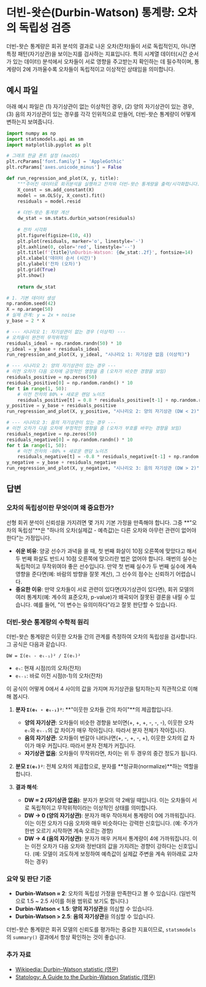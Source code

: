 # 더빈-왓슨(Durbin-Watson) 통계량: 오차의 독립성 검증

더빈-왓슨 통계량은 회귀 분석의 결과로 나온 오차(잔차)들이 서로 독립적인지, 아니면 특정 패턴(자기상관)을 보이는지를 검사하는 지표입니다. 특히 시계열 데이터(시간 순서가 있는 데이터) 분석에서 오차들이 서로 영향을 주고받는지 확인하는 데 필수적이며, 통계량이 2에 가까울수록 오차들이 독립적이고 이상적인 상태임을 의미합니다.

## 예시 파일

아래 예시 파일은 (1) 자기상관이 없는 이상적인 경우, (2) 양의 자기상관이 있는 경우, (3) 음의 자기상관이 있는 경우를 각각 인위적으로 만들어, 더빈-왓슨 통계량이 어떻게 변하는지 보여줍니다.

```python
import numpy as np
import statsmodels.api as sm
import matplotlib.pyplot as plt

# 그래프 한글 폰트 설정 (macOS)
plt.rcParams['font.family'] = 'AppleGothic'
plt.rcParams['axes.unicode_minus'] = False

def run_regression_and_plot(X, y, title):
    """주어진 데이터로 회귀분석을 실행하고 잔차와 더빈-왓슨 통계량을 출력/시각화합니다."""
    X_const = sm.add_constant(X)
    model = sm.OLS(y, X_const).fit()
    residuals = model.resid
    
    # 더빈-왓슨 통계량 계산
    dw_stat = sm.stats.durbin_watson(residuals)
    
    # 잔차 시각화
    plt.figure(figsize=(10, 4))
    plt.plot(residuals, marker='o', linestyle='-')
    plt.axhline(0, color='red', linestyle='--')
    plt.title(f'{title}\nDurbin-Watson: {dw_stat:.2f}', fontsize=14)
    plt.xlabel('데이터 순서 (시간)')
    plt.ylabel('잔차 (오차)')
    plt.grid(True)
    plt.show()
    
    return dw_stat

# 1. 기본 데이터 생성
np.random.seed(42)
X = np.arange(50)
# 실제 관계: y = 2x + noise
y_base = 2 * X

# --- 시나리오 1: 자기상관이 없는 경우 (이상적) ---
# 오차들이 완전히 무작위적임
residuals_ideal = np.random.randn(50) * 10
y_ideal = y_base + residuals_ideal
run_regression_and_plot(X, y_ideal, "시나리오 1: 자기상관 없음 (이상적)")

# --- 시나리오 2: 양의 자기상관이 있는 경우 ---
# 이전 오차가 다음 오차에 긍정적인 영향을 줌 (오차가 비슷한 경향을 보임)
residuals_positive = np.zeros(50)
residuals_positive[0] = np.random.randn() * 10
for t in range(1, 50):
    # 이전 잔차의 80% + 새로운 랜덤 노이즈
    residuals_positive[t] = 0.8 * residuals_positive[t-1] + np.random.randn() * 5
y_positive = y_base + residuals_positive
run_regression_and_plot(X, y_positive, "시나리오 2: 양의 자기상관 (DW < 2)")

# --- 시나리오 3: 음의 자기상관이 있는 경우 ---
# 이전 오차가 다음 오차에 부정적인 영향을 줌 (오차가 부호를 바꾸는 경향을 보임)
residuals_negative = np.zeros(50)
residuals_negative[0] = np.random.randn() * 10
for t in range(1, 50):
    # 이전 잔차의 -80% + 새로운 랜덤 노이즈
    residuals_negative[t] = -0.8 * residuals_negative[t-1] + np.random.randn() * 5
y_negative = y_base + residuals_negative
run_regression_and_plot(X, y_negative, "시나리오 3: 음의 자기상관 (DW > 2)")

```

## 답변

### 오차의 독립성이란 무엇이며 왜 중요한가?

선형 회귀 분석이 신뢰성을 가지려면 몇 가지 기본 가정을 만족해야 합니다. 그중 **"오차의 독립성"**은 "하나의 오차(실제값 - 예측값)는 다른 오차와 아무런 관련이 없어야 한다"는 가정입니다.

-   **쉬운 비유**: 양궁 선수가 과녁을 쏠 때, 첫 번째 화살이 10점 오른쪽에 맞았다고 해서 두 번째 화살도 반드시 10점 오른쪽에 맞으리란 법은 없어야 합니다. 매번의 실수는 독립적이고 무작위여야 좋은 선수입니다. 만약 첫 번째 실수가 두 번째 실수에 계속 영향을 준다면(예: 바람의 방향을 잘못 계산), 그 선수의 점수는 신뢰하기 어렵습니다.
-   **중요한 이유**: 만약 오차들이 서로 관련이 있다면(자기상관이 있다면), 회귀 모델의 여러 통계치(예: 계수의 표준오차, p-value)가 왜곡되어 잘못된 결론을 내릴 수 있습니다. 예를 들어, "이 변수는 유의미하다"라고 잘못 판단할 수 있습니다.

### 더빈-왓슨 통계량의 수학적 원리

더빈-왓슨 통계량은 이웃한 오차들 간의 관계를 측정하여 오차의 독립성을 검사합니다. 그 공식은 다음과 같습니다.

`DW = Σ(eₜ - eₜ₋₁)² / Σ(eₜ)²`

-   `eₜ`: 현재 시점(t)의 오차(잔차)
-   `eₜ₋₁`: 바로 이전 시점(t-1)의 오차(잔차)

이 공식이 어떻게 0에서 4 사이의 값을 가지며 자기상관을 탐지하는지 직관적으로 이해해 봅시다.

1.  **분자 `Σ(eₜ - eₜ₋₁)²`**: **"이웃한 오차들 간의 차이"**의 제곱합입니다.
    -   **양의 자기상관**: 오차들이 비슷한 경향을 보이면(+, +, +, -, -, -), 이웃한 오차 `eₜ`와 `eₜ₋₁`의 값 차이가 매우 작아집니다. 따라서 분자 전체가 작아집니다.
    -   **음의 자기상관**: 오차들이 번갈아 나타나면(+, -, +, -, +), 이웃한 오차의 값 차이가 매우 커집니다. 따라서 분자 전체가 커집니다.
    -   **자기상관 없음**: 오차들이 무작위라면, 차이는 위 두 경우의 중간 정도가 됩니다.

2.  **분모 `Σ(eₜ)²`**: 전체 오차의 제곱합으로, 분자를 **정규화(normalize)**하는 역할을 합니다.

3.  **결과 해석**:
    -   **DW ≈ 2 (자기상관 없음)**: 분자가 분모의 약 2배일 때입니다. 이는 오차들이 서로 독립적이고 무작위적이라는 이상적인 상태를 의미합니다.
    -   **DW → 0 (양의 자기상관)**: 분자가 매우 작아져서 통계량이 0에 가까워집니다. 이는 이전 오차가 다음 오차와 매우 비슷하다는 강력한 신호입니다. (예: 주가가 한번 오르기 시작하면 계속 오르는 경향)
    -   **DW → 4 (음의 자기상관)**: 분자가 매우 커져서 통계량이 4에 가까워집니다. 이는 이전 오차가 다음 오차와 정반대의 값을 가지려는 경향이 강하다는 신호입니다. (예: 모델이 과도하게 보정하여 예측값이 실제값 주변을 계속 위아래로 교차하는 경우)

### 요약 및 판단 기준

-   **Durbin-Watson ≈ 2**: 오차의 독립성 가정을 만족한다고 볼 수 있습니다. (일반적으로 1.5 ~ 2.5 사이를 허용 범위로 보기도 합니다.)
-   **Durbin-Watson < 1.5**: **양의 자기상관**을 의심할 수 있습니다.
-   **Durbin-Watson > 2.5**: **음의 자기상관**을 의심할 수 있습니다.

더빈-왓슨 통계량은 회귀 모델의 신뢰도를 평가하는 중요한 지표이므로, `statsmodels`의 `summary()` 결과에서 항상 확인하는 것이 좋습니다.

### 추가 자료

-   [Wikipedia: Durbin–Watson statistic (영문)](https://en.wikipedia.org/wiki/Durbin%E2%80%93Watson_statistic)
-   [Statology: A Guide to the Durbin-Watson Statistic (영문)](https://www.statology.org/durbin-watson-statistic/)